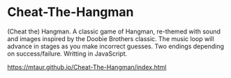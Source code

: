 # Cheat-The-Hangman
(Cheat the) Hangman.  A classic game of Hangman, re-themed with sound and images inspired by the Doobie Brothers classic.  The music loop will advance in stages as you make incorrect guesses.  Two endings depending on success/failure.  Writting in JavaScript.

https://mtaur.github.io/Cheat-The-Hangman/index.html
